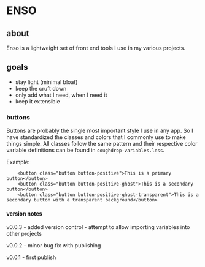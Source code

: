 # ENSO

## about
Enso is a lightweight set of front end tools I use in my various projects.

## goals
- stay light (minimal bloat)
- keep the cruft down
- only add what I need, when I need it
- keep it extensible

### buttons
Buttons are probably the single most important style I use in any app. So I have standardized the classes and colors that I commonly use to make things simple.
All classes follow the same pattern and their respective color variable definitions can be found in `coughdrop-variables.less`.

Example:
```spacebars
    <button class="button button-positive">This is a primary button</button>
    <button class="button button-positive-ghost">This is a secondary button</button>
    <button class="button button-positive-ghost-transparent">This is a secondary button with a transparent background</button>
```


#### version notes
v0.0.3
    - added version control
    - attempt to allow importing variables into other projects

v0.0.2 - minor bug fix with publishing

v0.0.1 - first publish
